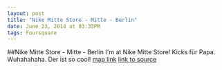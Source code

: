 ```yaml
---
layout: post
title: "Nike Mitte Store - Mitte - Berlin"
date: June 23, 2014 at 03:33PM
tags: Foursquare
---
```

##Nike Mitte Store - Mitte - Berlin
I'm at Nike Mitte Store! Kicks für Papa. Wuhahahaha. Der ist so cool! [map link](http://ift.tt/1mefKvc)
[link to source](http://ift.tt/1mefKve) 
